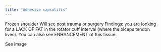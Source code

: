 ```yaml
---
title: "Adhesive capsulitis"
---
```

Frozen shoulder
Will see post trauma or surgery
Findings: you are looking for a LACK OF FAT in the rotator cuff interval (where the biceps tendon lives). You can also see ENHANCEMENT of this tissue.

See image

